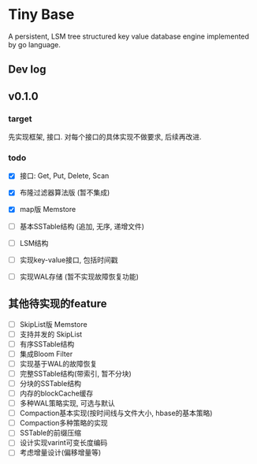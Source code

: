 # Tiny Base

A persistent, LSM tree structured key value database engine implemented by go language.

## Dev log

## v0.1.0

### target

先实现框架, 接口. 对每个接口的具体实现不做要求, 后续再改进. 

### todo
- [x] 接口: Get, Put, Delete, Scan
- [x] 布隆过滤器算法版 (暂不集成)
- [x] map版 Memstore
- [ ] 基本SSTable结构 (追加, 无序, 递增文件)
- [ ] LSM结构
- [ ] 实现key-value接口, 包括时间戳
- [ ] 实现WAL存储 (暂不实现故障恢复功能)


## 其他待实现的feature

- [ ] SkipList版 Memstore
- [ ] 支持并发的 SkipList
- [ ] 有序SSTable结构
- [ ] 集成Bloom Filter
- [ ] 实现基于WAL的故障恢复
- [ ] 完整SSTable结构(带索引, 暂不分块)
- [ ] 分块的SSTable结构
- [ ] 内存的blockCache缓存
- [ ] 多种WAL策略实现, 可选与默认
- [ ] Compaction基本实现(按时间线与文件大小, hbase的基本策略)
- [ ] Compaction多种策略的实现
- [ ] SSTable的前缀压缩
- [ ] 设计实现varint可变长度编码
- [ ] 考虑增量设计(偏移增量等)